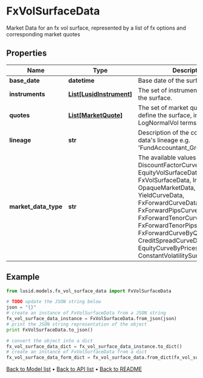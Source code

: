 # FxVolSurfaceData

Market Data for an fx vol surface, represented by a list of fx options and corresponding market quotes

## Properties
Name | Type | Description | Notes
------------ | ------------- | ------------- | -------------
**base_date** | **datetime** | Base date of the surface | 
**instruments** | [**List[LusidInstrument]**](LusidInstrument.md) | The set of instruments that define the surface. | 
**quotes** | [**List[MarketQuote]**](MarketQuote.md) | The set of market quotes that define the surface, in NormalVol or LogNormalVol terms. | 
**lineage** | **str** | Description of the complex market data&#39;s lineage e.g. &#39;FundAccountant_GreenQuality&#39;. | [optional] 
**market_data_type** | **str** | The available values are: DiscountFactorCurveData, EquityVolSurfaceData, FxVolSurfaceData, IrVolCubeData, OpaqueMarketData, YieldCurveData, FxForwardCurveData, FxForwardPipsCurveData, FxForwardTenorCurveData, FxForwardTenorPipsCurveData, FxForwardCurveByQuoteReference, CreditSpreadCurveData, EquityCurveByPricesData, ConstantVolatilitySurface | 

## Example

```python
from lusid.models.fx_vol_surface_data import FxVolSurfaceData

# TODO update the JSON string below
json = "{}"
# create an instance of FxVolSurfaceData from a JSON string
fx_vol_surface_data_instance = FxVolSurfaceData.from_json(json)
# print the JSON string representation of the object
print FxVolSurfaceData.to_json()

# convert the object into a dict
fx_vol_surface_data_dict = fx_vol_surface_data_instance.to_dict()
# create an instance of FxVolSurfaceData from a dict
fx_vol_surface_data_form_dict = fx_vol_surface_data.from_dict(fx_vol_surface_data_dict)
```
[Back to Model list](../README.md#documentation-for-models) &#8226; [Back to API list](../README.md#documentation-for-api-endpoints) &#8226; [Back to README](../README.md)


